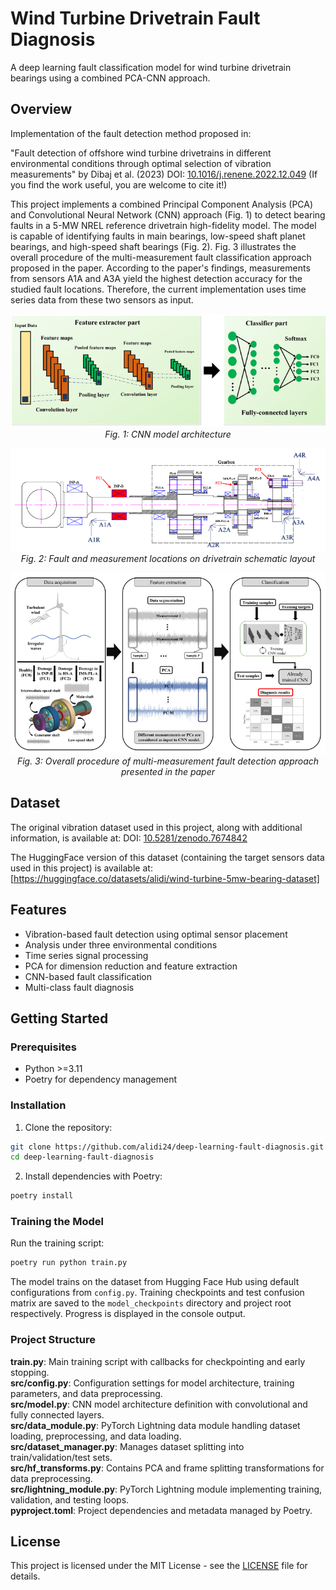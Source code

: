# Wind Turbine Drivetrain Fault Diagnosis

A deep learning fault classification model for wind turbine drivetrain bearings using a combined PCA-CNN approach.

## Overview

Implementation of the fault detection method proposed in:

"Fault detection of offshore wind turbine drivetrains in different environmental conditions through optimal selection of vibration measurements" by Dibaj et al. (2023)
DOI: [10.1016/j.renene.2022.12.049](https://doi.org/10.1016/j.renene.2022.12.049)
(If you find the work useful, you are welcome to cite it!)


This project implements a combined Principal Component Analysis (PCA) and Convolutional Neural Network (CNN) approach (Fig. 1) to detect bearing faults in a 5-MW NREL reference drivetrain high-fidelity model. The model is capable of identifying faults in main bearings, low-speed shaft planet bearings, and high-speed shaft bearings (Fig. 2). Fig. 3 illustrates the overall procedure of the multi-measurement fault classification approach proposed in the paper. According to the paper's findings, measurements from sensors A1A and A3A yield the highest detection accuracy for the studied fault locations. Therefore, the current implementation uses time series data from these two sensors as input.


<p align="center">
  <img src="figures/cnn-arch.png" alt="CNN model architecture">
  <br>
  <em>Fig. 1: CNN model architecture</em>
</p>

<p align="center">
  <img src="figures/gearbox-schematic.png" alt="Drivetrain schematic layout">
  <br>
  <em>Fig. 2: Fault and measurement locations on drivetrain schematic layout</em>
</p>

<p align="center">
  <img src="figures/overall-procedure.png" alt="Multi-measurement fault detection approach">
  <br>
  <em>Fig. 3: Overall procedure of multi-measurement fault detection approach presented in the paper</em>
</p>


## Dataset

The original vibration dataset used in this project, along with additional information, is available at: 
DOI: [10.5281/zenodo.7674842](https://doi.org/10.5281/zenodo.7674842)

The HuggingFace version of this dataset (containing the target sensors data used in this project) is available at:
[https://huggingface.co/datasets/alidi/wind-turbine-5mw-bearing-dataset]

## Features

- Vibration-based fault detection using optimal sensor placement
- Analysis under three environmental conditions
- Time series signal processing
- PCA for dimension reduction and feature extraction
- CNN-based fault classification
- Multi-class fault diagnosis
  

## Getting Started

### Prerequisites
- Python >=3.11
- Poetry for dependency management

### Installation
1. Clone the repository:
```bash
git clone https://github.com/alidi24/deep-learning-fault-diagnosis.git
cd deep-learning-fault-diagnosis
```

2. Install dependencies with Poetry:
```bash
poetry install
```

### Training the Model
Run the training script:
```bash
poetry run python train.py
```

The model trains on the dataset from Hugging Face Hub using default configurations from `config.py`. Training checkpoints and test confusion matrix are saved to the `model_checkpoints` directory and project root respectively. Progress is displayed in the console output.

### Project Structure
**train.py**: Main training script with callbacks for checkpointing and early stopping.  
**src/config.py**: Configuration settings for model architecture, training parameters, and data preprocessing.  
**src/model.py**: CNN model architecture definition with convolutional and fully connected layers.  
**src/data_module.py**: PyTorch Lightning data module handling dataset loading, preprocessing, and data loading.  
**src/dataset_manager.py**: Manages dataset splitting into train/validation/test sets.  
**src/hf_transforms.py**: Contains PCA and frame splitting transformations for data preprocessing.  
**src/lightning_module.py**: PyTorch Lightning module implementing training, validation, and testing loops.  
**pyproject.toml**: Project dependencies and metadata managed by Poetry.


## License

This project is licensed under the MIT License - see the [LICENSE](LICENSE) file for details.




